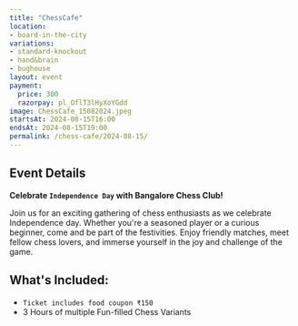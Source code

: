 ```yaml
---
title: "ChessCafe"
location:
- board-in-the-city
variations:
- standard-knockout
- hand&brain
- bughouse
layout: event
payment:
  price: 300
  razorpay: pl_OflT3lHyXoYGdd
image: ChessCafe_15082024.jpeg
startsAt: 2024-08-15T16:00
endsAt: 2024-08-15T19:00
permalink: /chess-cafe/2024-08-15/
---
```

## Event Details

**Celebrate `Independence Day` with Bangalore Chess Club!**

Join us for an exciting gathering of chess enthusiasts as we
celebrate Independence day. Whether you're a seasoned player or a curious
beginner, come and be part of the festivities. Enjoy friendly
matches, meet fellow chess lovers, and immerse yourself in the joy
and challenge of the game.

## What's Included:

- `Ticket includes food coupon ₹150`
- 3 Hours of multiple Fun-filled Chess Variants